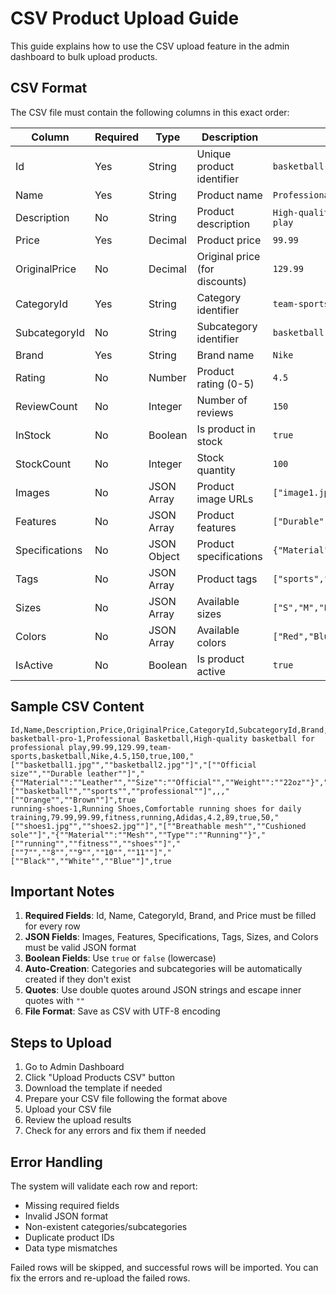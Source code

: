 # CSV Product Upload Guide

This guide explains how to use the CSV upload feature in the admin dashboard to bulk upload products.

## CSV Format

The CSV file must contain the following columns in this exact order:

| Column         | Required | Type        | Description                    | Example                                         |
| -------------- | -------- | ----------- | ------------------------------ | ----------------------------------------------- |
| Id             | Yes      | String      | Unique product identifier      | `basketball-pro-1`                              |
| Name           | Yes      | String      | Product name                   | `Professional Basketball`                       |
| Description    | No       | String      | Product description            | `High-quality basketball for professional play` |
| Price          | Yes      | Decimal     | Product price                  | `99.99`                                         |
| OriginalPrice  | No       | Decimal     | Original price (for discounts) | `129.99`                                        |
| CategoryId     | Yes      | String      | Category identifier            | `team-sports`                                   |
| SubcategoryId  | No       | String      | Subcategory identifier         | `basketball`                                    |
| Brand          | Yes      | String      | Brand name                     | `Nike`                                          |
| Rating         | No       | Number      | Product rating (0-5)           | `4.5`                                           |
| ReviewCount    | No       | Integer     | Number of reviews              | `150`                                           |
| InStock        | No       | Boolean     | Is product in stock            | `true`                                          |
| StockCount     | No       | Integer     | Stock quantity                 | `100`                                           |
| Images         | No       | JSON Array  | Product image URLs             | `["image1.jpg","image2.jpg"]`                   |
| Features       | No       | JSON Array  | Product features               | `["Durable","Waterproof"]`                      |
| Specifications | No       | JSON Object | Product specifications         | `{"Material":"Leather","Size":"Official"}`      |
| Tags           | No       | JSON Array  | Product tags                   | `["sports","basketball","professional"]`        |
| Sizes          | No       | JSON Array  | Available sizes                | `["S","M","L","XL"]`                            |
| Colors         | No       | JSON Array  | Available colors               | `["Red","Blue","Black"]`                        |
| IsActive       | No       | Boolean     | Is product active              | `true`                                          |

## Sample CSV Content

```csv
Id,Name,Description,Price,OriginalPrice,CategoryId,SubcategoryId,Brand,Rating,ReviewCount,InStock,StockCount,Images,Features,Specifications,Tags,Sizes,Colors,IsActive
basketball-pro-1,Professional Basketball,High-quality basketball for professional play,99.99,129.99,team-sports,basketball,Nike,4.5,150,true,100,"[""basketball1.jpg"",""basketball2.jpg""]","[""Official size"",""Durable leather""]","{""Material"":""Leather"",""Size"":""Official"",""Weight"":""22oz""}","[""basketball"",""sports"",""professional""]",,,"[""Orange"",""Brown""]",true
running-shoes-1,Running Shoes,Comfortable running shoes for daily training,79.99,99.99,fitness,running,Adidas,4.2,89,true,50,"[""shoes1.jpg"",""shoes2.jpg""]","[""Breathable mesh"",""Cushioned sole""]","{""Material"":""Mesh"",""Type"":""Running""}","[""running"",""fitness"",""shoes""]","[""7"",""8"",""9"",""10"",""11""]","[""Black"",""White"",""Blue""]",true
```

## Important Notes

1. **Required Fields**: Id, Name, CategoryId, Brand, and Price must be filled for every row
2. **JSON Fields**: Images, Features, Specifications, Tags, Sizes, and Colors must be valid JSON format
3. **Boolean Fields**: Use `true` or `false` (lowercase)
4. **Auto-Creation**: Categories and subcategories will be automatically created if they don't exist
5. **Quotes**: Use double quotes around JSON strings and escape inner quotes with `""`
6. **File Format**: Save as CSV with UTF-8 encoding

## Steps to Upload

1. Go to Admin Dashboard
2. Click "Upload Products CSV" button
3. Download the template if needed
4. Prepare your CSV file following the format above
5. Upload your CSV file
6. Review the upload results
7. Check for any errors and fix them if needed

## Error Handling

The system will validate each row and report:

- Missing required fields
- Invalid JSON format
- Non-existent categories/subcategories
- Duplicate product IDs
- Data type mismatches

Failed rows will be skipped, and successful rows will be imported. You can fix the errors and re-upload the failed rows.
